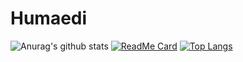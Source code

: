 # Humaedi


![Anurag's github stats](https://github-readme-stats.vercel.app/api?username=orlinkzz&show_icons=true)
[![ReadMe Card](https://github-readme-stats.vercel.app/api/pin/?username=orlinkzz&repo=github-readme-stats)](https://github.com/anuraghazra/github-readme-stats)
[![Top Langs](https://github-readme-stats.vercel.app/api/top-langs/?username=orlinkzz)](https://github.com/anuraghazra/github-readme-stats)
